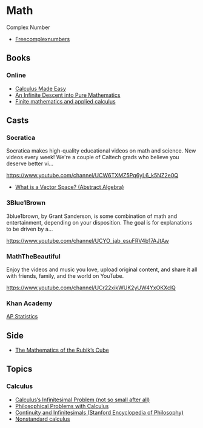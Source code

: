 # Math




Complex Number

* [Freecomplexnumbers](https://www.math.wisc.edu/~angenent/Free-Lecture-Notes/freecomplexnumbers.pdf)

## Books

### Online

* [Calculus Made Easy](http://calculusmadeeasy.org/)
* [An Infinite Descent into Pure Mathematics](https://infinitedescent.xyz/)
* [Finite mathematics and applied calculus](https://www.zweigmedia.com/index.php?lang=en)

## Casts

### Socratica

Socratica makes high-quality educational videos on math and science. New videos every week! We're a couple of Caltech grads who believe you deserve better vi...

https://www.youtube.com/channel/UCW6TXMZ5Pq6yL6_k5NZ2e0Q

* [What is a Vector Space? (Abstract Algebra)](https://www.youtube.com/watch?v=ozwodzD5bJM)

### 3Blue1Brown

3blue1brown, by Grant Sanderson, is some combination of math and entertainment, depending on your disposition. The goal is for explanations to be driven by a...

https://www.youtube.com/channel/UCYO_jab_esuFRV4b17AJtAw

### MathTheBeautiful 

Enjoy the videos and music you love, upload original content, and share it all with friends, family, and the world on YouTube.

https://www.youtube.com/channel/UCr22xikWUK2yUW4YxOKXclQ

### Khan Academy

[AP Statistics](https://www.khanacademy.org/math/ap-statistics)

## Side

* [The Mathematics of the Rubik’s Cube](https://web.mit.edu/sp.268/www/rubik.pdf)

## Topics

### Calculus

* [Calculus’s Infinitesimal Problem (not so small after all)](https://hammeringshield.wordpress.com/2014/08/13/calculuss-infinitesimal-problem-not-so-small-after-all/)
* [Philosophical Problems with Calculus](https://www.friesian.com/calculus.htm)
* [Continuity and Infinitesimals (Stanford Encyclopedia of Philosophy)](https://plato.stanford.edu/entries/continuity/)
* [Nonstandard calculus](https://en.wikipedia.org/wiki/Nonstandard_calculus)